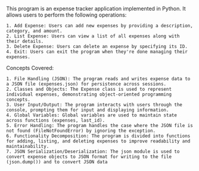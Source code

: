 This program is an expense tracker application implemented in Python. It allows users to perform the following operations:

    1. Add Expense: Users can add new expenses by providing a description, category, and amount.
    2. List Expense: Users can view a list of all expenses along with their details.
    3. Delete Expense: Users can delete an expense by specifying its ID.
    4. Exit: Users can exit the program when they're done managing their expenses.

Concepts Covered:

    1. File Handling (JSON): The program reads and writes expense data to a JSON file (expenses.json) for persistence across sessions.
    2. Classes and Objects: The Expense class is used to represent individual expenses, demonstrating object-oriented programming concepts.
    3. User Input/Output: The program interacts with users through the console, prompting them for input and displaying information.
    4. Global Variables: Global variables are used to maintain state across functions (expenses, last_id).
    5. Error Handling: The program handles the case where the JSON file is not found (FileNotFoundError) by ignoring the exception.
    6. Functionality Decomposition: The program is divided into functions for adding, listing, and deleting expenses to improve readability and maintainability.
    7. JSON Serialization/Deserialization: The json module is used to convert expense objects to JSON format for writing to the file (json.dump()) and to convert JSON data

